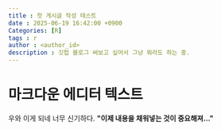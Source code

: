 ```yaml
---
title : 첫 게시글 작성 테스트
date : 2025-06-19 16:42:00 +0900
Categories: [R]
tags : r
author : <author_id>
description : 깃헙 블로그 써보고 싶어서 그냥 뭐라도 하는 중. 
---
```






# 마크다운 에디터 텍스트



우와 이게 되네 너무 신기하다. **"이제 내용을 채워넣는 것이 중요해져..."**